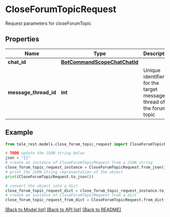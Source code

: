 # CloseForumTopicRequest

Request parameters for closeForumTopic

## Properties

Name | Type | Description | Notes
------------ | ------------- | ------------- | -------------
**chat_id** | [**BotCommandScopeChatChatId**](BotCommandScopeChatChatId.md) |  | 
**message_thread_id** | **int** | Unique identifier for the target message thread of the forum topic | 

## Example

```python
from tele_rest.models.close_forum_topic_request import CloseForumTopicRequest

# TODO update the JSON string below
json = "{}"
# create an instance of CloseForumTopicRequest from a JSON string
close_forum_topic_request_instance = CloseForumTopicRequest.from_json(json)
# print the JSON string representation of the object
print(CloseForumTopicRequest.to_json())

# convert the object into a dict
close_forum_topic_request_dict = close_forum_topic_request_instance.to_dict()
# create an instance of CloseForumTopicRequest from a dict
close_forum_topic_request_from_dict = CloseForumTopicRequest.from_dict(close_forum_topic_request_dict)
```
[[Back to Model list]](../README.md#documentation-for-models) [[Back to API list]](../README.md#documentation-for-api-endpoints) [[Back to README]](../README.md)


